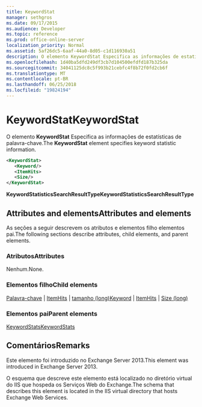 ```yaml
---
title: KeywordStat
manager: sethgros
ms.date: 09/17/2015
ms.audience: Developer
ms.topic: reference
ms.prod: office-online-server
localization_priority: Normal
ms.assetid: 5af26dc5-6aaf-44a0-8d05-c1d116930a51
description: O elemento KeywordStat Especifica as informações de estatísticas de palavra-chave.
ms.openlocfilehash: 1d40ba5dfd249df3cb7d104500efdfd187b325da
ms.sourcegitcommit: 34041125dc8c5f993b21cebfc4f8b72f0fd2cb6f
ms.translationtype: MT
ms.contentlocale: pt-BR
ms.lasthandoff: 06/25/2018
ms.locfileid: "19824194"
---
```

# <a name="keywordstat"></a><span data-ttu-id="4ee8c-103">KeywordStat</span><span class="sxs-lookup"><span data-stu-id="4ee8c-103">KeywordStat</span></span>

<span data-ttu-id="4ee8c-104">O elemento **KeywordStat** Especifica as informações de estatísticas de palavra-chave.</span><span class="sxs-lookup"><span data-stu-id="4ee8c-104">The **KeywordStat** element specifies keyword statistic information.</span></span> 
  
```XML
<KeywordStat>
   <Keyword/>
   <ItemHits>
   <Size/>
</KeywordStat>
```

 <span data-ttu-id="4ee8c-105">**KeywordStatisticsSearchResultType**</span><span class="sxs-lookup"><span data-stu-id="4ee8c-105">**KeywordStatisticsSearchResultType**</span></span>
## <a name="attributes-and-elements"></a><span data-ttu-id="4ee8c-106">Attributes and elements</span><span class="sxs-lookup"><span data-stu-id="4ee8c-106">Attributes and elements</span></span>

<span data-ttu-id="4ee8c-107">As seções a seguir descrevem os atributos e elementos filho elementos pai.</span><span class="sxs-lookup"><span data-stu-id="4ee8c-107">The following sections describe attributes, child elements, and parent elements.</span></span>
  
### <a name="attributes"></a><span data-ttu-id="4ee8c-108">Atributos</span><span class="sxs-lookup"><span data-stu-id="4ee8c-108">Attributes</span></span>

<span data-ttu-id="4ee8c-109">Nenhum.</span><span class="sxs-lookup"><span data-stu-id="4ee8c-109">None.</span></span>
  
### <a name="child-elements"></a><span data-ttu-id="4ee8c-110">Elementos filho</span><span class="sxs-lookup"><span data-stu-id="4ee8c-110">Child elements</span></span>

<span data-ttu-id="4ee8c-111">[Palavra-chave](keyword.md) | [ItemHits](itemhits.md) | [tamanho (long)](size-long.md)</span><span class="sxs-lookup"><span data-stu-id="4ee8c-111">[Keyword](keyword.md) | [ItemHits](itemhits.md) | [Size (long)](size-long.md)</span></span>
  
### <a name="parent-elements"></a><span data-ttu-id="4ee8c-112">Elementos pai</span><span class="sxs-lookup"><span data-stu-id="4ee8c-112">Parent elements</span></span>

[<span data-ttu-id="4ee8c-113">KeywordStats</span><span class="sxs-lookup"><span data-stu-id="4ee8c-113">KeywordStats</span></span>](keywordstats.md)
  
## <a name="remarks"></a><span data-ttu-id="4ee8c-114">Comentários</span><span class="sxs-lookup"><span data-stu-id="4ee8c-114">Remarks</span></span>

<span data-ttu-id="4ee8c-115">Este elemento foi introduzido no Exchange Server 2013.</span><span class="sxs-lookup"><span data-stu-id="4ee8c-115">This element was introduced in Exchange Server 2013.</span></span>
  
<span data-ttu-id="4ee8c-116">O esquema que descreve este elemento está localizado no diretório virtual do IIS que hospeda os Serviços Web do Exchange.</span><span class="sxs-lookup"><span data-stu-id="4ee8c-116">The schema that describes this element is located in the IIS virtual directory that hosts Exchange Web Services.</span></span>
  

